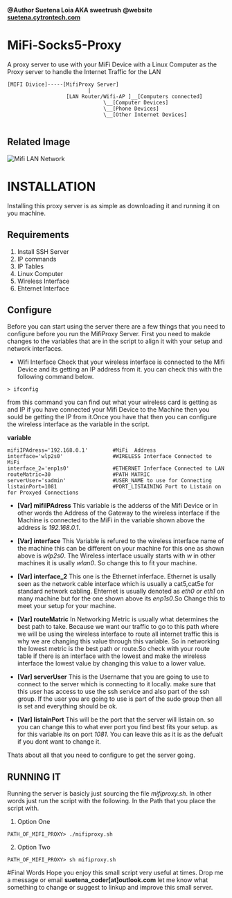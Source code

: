 
**@Author Suetena Loia AKA sweetrush**
**@website [suetena.cytrontech.com](https://suetena.sfll.ws)**


# MiFi-Socks5-Proxy
A proxy server to use with your MiFi Device with a Linux Computer as the Proxy server to handle the Internet Traffic for the LAN

```
[MIFI Divice]-----[MifiProxy Server]
                          |
                   [LAN Router/Wifi-AP ]__[Computers connected]
                               \__[Computer Devices]
                               \__[Phone Devices]
                               \__[Other Internet Devices]
                               
```
## Related Image
![Mifi LAN Network](https://scontent-lax3-2.xx.fbcdn.net/v/t1.0-9/14600968_1792952034298170_7987836203021952011_n.jpg?oh=8fae45e2ad535a5fb79c07d696ef9401&oe=58E42A78)


# INSTALLATION 
Installing this proxy server is as simple as downloading it and running it on you machine.

## Requirements
  1. Install SSH Server
  2. IP commands 
  3. IP Tables
  4. Linux Computer 
  5. Wireless Interface
  6. Ehternet Interface

## Configure 
Before you can start using the server there are a few things that you need to configure before you run the MifiProxy Server. First you need to makde changes to the variables that are in the script to align it with your setup and network interfaces.

- Wifi Interface
Check that your wireless interface is connected to the Mifi Device and its getting an IP address from it. 
you can check this with the following command below.

```
> ifconfig 
```
from this command you can find out what your wireless card is getting as and IP if you have connected your Mifi Device to the Machine 
then you sould be getting the IP from it.Once you have that then you can configure the wireless interface as the variable in the script.

**variable**
```shell
mifiIPAdress='192.168.0.1'        #MiFi  Address
interface='wlp2s0'                #WIRELESS Interface Connected to MiFi
interface_2='enp1s0'              #ETHERNET Inferface Connected to LAN
routeMatric=30                    #PATH MATRIC
serverUser='sadmin'               #USER_NAME to use for Connecting
listainPort=1081                  #PORT_LISTAINING Port to Listain on for Proxyed Connections
```
- **[Var] mifiIPAdress**
This variable is the adderss of the Mifi Device or in other words the Address of the Gateway to the wireless interface if the Machine is connected to the MiFi in the variable shown above the address is _192.168.0.1_.

- **[Var] interface**
This Variable is refured to the wireless interface name of the machine this can be different on your machine for this one as shown above is _wlp2s0_. The Wireless interface usually starts with _w_ in other machines it is usally _wlan0_. So change this to fit your machine.

- **[Var] interface_2**
This one is the Ethernet inferface. Ethernet is usally seen as the network cable interface which is usually a cat5,cat5e for standard network cabling. Ehternet is usually denoted as _eth0 or eth1_ on many machine but for the one shown above its _enp1s0_.So Change this to meet your setup for your machine.

- **[Var] routeMatric**
In Networking Metric is usually what determines the best path to take. Because we want our traffic to go to this path where we will be using the wireless interface to route all internet traffic this is why we are changing this value through this variable. So in networking the lowest metric is the best path or route.So check with your route table if there is an interface with the lowest and make the wireless interface the lowest value by changing this value to a lower value.

- **[Var] serverUser**
This is the Username that you are going to use to connect to the server which is connecting to it locally. make sure that this user has access to use the ssh service and also part of the ssh group. If the user you are going to use is part of the sudo group then all is set and everything should be ok.

- **[Var] listainPort**
This will be the port that the server will listain on. so you can change this to what ever port you find best fits your setup. as for this variable its on port _1081_. You can leave this as it is as the defualt if you dont want to change it.

Thats about all that you need to configure to get the server going.

## RUNNING IT
Running the server is basicly just sourcing the file _mifiproxy.sh_. In other words just run the script with the following. In the Path that you place the script with.

1. Option One
```shell
PATH_OF_MIFI_PROXY> ./mifiproxy.sh
```

2. Option Two
```shell
PATH_OF_MIFI_PROXY> sh mifiproxy.sh
```

#Final Words
Hope you enjoy this small script very useful at times. Drop me a message or email **suetena_coder[at]outlook.com** let me know what something to change or suggest to linkup and improve this small server.
